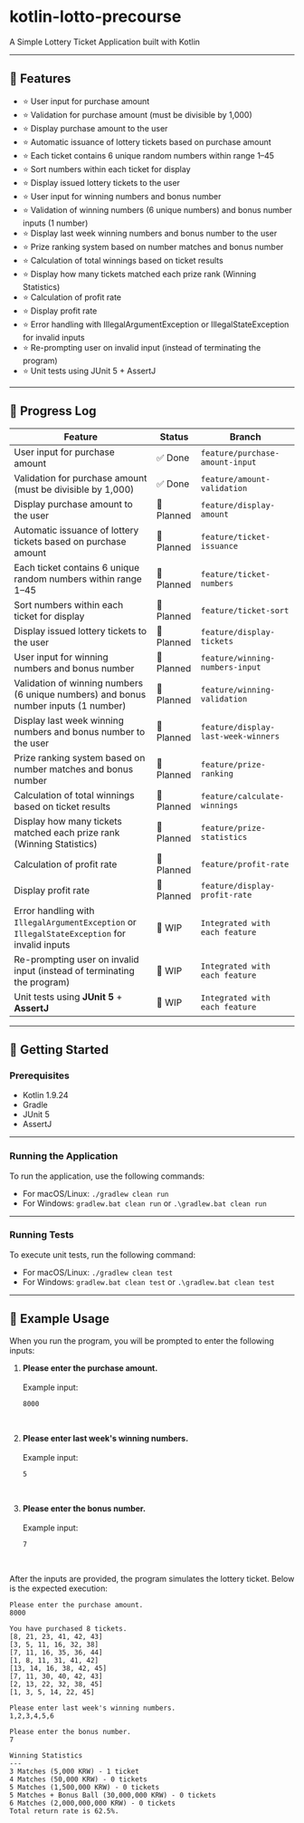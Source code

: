 # kotlin-lotto-precourse

A Simple Lottery Ticket Application built with Kotlin

---

## 🔧 Features

- ⭐ User input for purchase amount
- ⭐ Validation for purchase amount (must be divisible by 1,000)
- ⭐ Display purchase amount to the user
- ⭐ Automatic issuance of lottery tickets based on purchase amount
- ⭐ Each ticket contains 6 unique random numbers within range 1–45
- ⭐ Sort numbers within each ticket for display
- ⭐ Display issued lottery tickets to the user
- ⭐ User input for winning numbers and bonus number
- ⭐ Validation of winning numbers (6 unique numbers) and bonus number inputs (1 number)
- ⭐ Display last week winning numbers and bonus number to the user
- ⭐ Prize ranking system based on number matches and bonus number
- ⭐ Calculation of total winnings based on ticket results
- ⭐ Display how many tickets matched each prize rank (Winning Statistics)
- ⭐ Calculation of profit rate
- ⭐ Display profit rate
- ⭐ Error handling with IllegalArgumentException or IllegalStateException for invalid inputs
- ⭐ Re-prompting user on invalid input (instead of terminating the program)
- ⭐ Unit tests using JUnit 5 + AssertJ

---

## 🔄 Progress Log

| Feature                                                                                      | Status      | Branch                         |
|----------------------------------------------------------------------------------------------|-------------|--------------------------------|
| User input for purchase amount                                                               | ✅ Done      | `feature/purchase-amount-input` |
| Validation for purchase amount (must be divisible by 1,000)                                  | ✅ Done      | `feature/amount-validation`     |
| Display purchase amount to the user                                                          | 📅 Planned  | `feature/display-amount`        |
| Automatic issuance of lottery tickets based on purchase amount                               | 📅 Planned  | `feature/ticket-issuance`       |
| Each ticket contains 6 unique random numbers within range 1–45                               | 📅 Planned  | `feature/ticket-numbers`        |
| Sort numbers within each ticket for display                                                  | 📅 Planned  | `feature/ticket-sort`           |
| Display issued lottery tickets to the user                                                   | 📅 Planned  | `feature/display-tickets`      |
| User input for winning numbers and bonus number                                              | 📅 Planned  | `feature/winning-numbers-input` |
| Validation of winning numbers (6 unique numbers) and bonus number inputs (1 number)          | 📅 Planned  | `feature/winning-validation`    |
| Display last week winning numbers and bonus number to the user                               | 📅 Planned  | `feature/display-last-week-winners` |
| Prize ranking system based on number matches and bonus number                                | 📅 Planned  | `feature/prize-ranking`         |
| Calculation of total winnings based on ticket results                                        | 📅 Planned  | `feature/calculate-winnings`    |
| Display how many tickets matched each prize rank (Winning Statistics)                        | 📅 Planned  | `feature/prize-statistics`     |
| Calculation of profit rate                                                                   | 📅 Planned  | `feature/profit-rate`           |
| Display profit rate                                                                          | 📅 Planned  | `feature/display-profit-rate`   |
| Error handling with `IllegalArgumentException` or `IllegalStateException` for invalid inputs | 🚧 WIP      | `Integrated with each feature` |
| Re-prompting user on invalid input (instead of terminating the program)                      | 🚧 WIP      | `Integrated with each feature` |
| Unit tests using **JUnit 5** + **AssertJ**                                                   | 🚧 WIP      | `Integrated with each feature` |

---

## 🚀 Getting Started

### Prerequisites

- Kotlin 1.9.24
- Gradle
- JUnit 5
- AssertJ

---

### Running the Application

To run the application, use the following commands:

- For macOS/Linux: `./gradlew clean run`
- For Windows: `gradlew.bat clean run` or `.\gradlew.bat clean run`

---

### Running Tests

To execute unit tests, run the following command:

- For macOS/Linux: `./gradlew clean test`
- For Windows: `gradlew.bat clean test` or `.\gradlew.bat clean test`

---

## 🧩 Example Usage

When you run the program, you will be prompted to enter the following inputs:

1. **Please enter the purchase amount.**
   <br><br>
   Example input:

   ```text
   8000
   ```
<br>

2. **Please enter last week's winning numbers.**
   <br><br>
   Example input:

   ```text
   5
   ```
<br>

3. **Please enter the bonus number.**
   <br><br>
   Example input:

   ```text
   7
   ```
<br>

After the inputs are provided, the program simulates the lottery ticket. Below is the expected execution:

```text
Please enter the purchase amount.
8000

You have purchased 8 tickets.
[8, 21, 23, 41, 42, 43]
[3, 5, 11, 16, 32, 38]
[7, 11, 16, 35, 36, 44]
[1, 8, 11, 31, 41, 42]
[13, 14, 16, 38, 42, 45]
[7, 11, 30, 40, 42, 43]
[2, 13, 22, 32, 38, 45]
[1, 3, 5, 14, 22, 45]

Please enter last week's winning numbers.
1,2,3,4,5,6

Please enter the bonus number.
7

Winning Statistics
---
3 Matches (5,000 KRW) - 1 ticket
4 Matches (50,000 KRW) - 0 tickets
5 Matches (1,500,000 KRW) - 0 tickets
5 Matches + Bonus Ball (30,000,000 KRW) - 0 tickets
6 Matches (2,000,000,000 KRW) - 0 tickets
Total return rate is 62.5%.
```